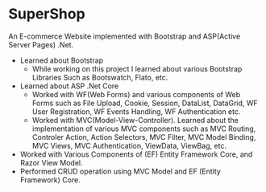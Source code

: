 # SuperShop

An E-commerce Website implemented with Bootstrap and ASP(Active Server Pages) .Net. 

* Learned about Bootstrap
    * While working on this project I learned about various Bootstrap Libraries Such as Bootswatch, Flato, etc.  
* Learned about ASP .Net Core
  * Worked with WF(Web Forms) and various components of Web Forms such as File Upload, Cookie, Session, DataList, DataGrid, WF User Registration, WF Events Handling, WF Authentication etc.
  * Worked with MVC(Model-View-Controller). Learned about the implementation of various MVC components such as MVC Routing, Controler Action, Action Selectors, MVC Filter, MVC Model Binding, MVC Views,  MVC Authentication, ViewData, ViewBag, etc.
* Worked with Various Components of (EF) Entity Framework Core, and Razor View Model.
* Performed CRUD operation using MVC Model and EF (Entity Framework) Core.
